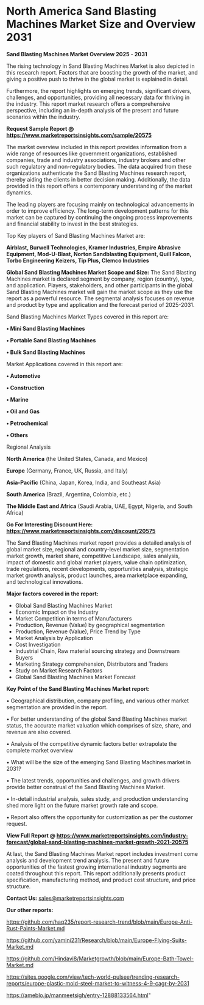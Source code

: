 # North America Sand Blasting Machines Market Size and Overview 2031

<Strong> Sand Blasting Machines Market Overview 2025 - 2031</strong>

The rising technology in Sand Blasting Machines Market is also depicted in this research report. Factors that are boosting the growth of the market, and giving a positive push to thrive in the global market is explained in detail.

Furthermore, the report highlights on emerging trends, significant drivers, challenges, and opportunities, providing all necessary data for thriving in the industry. This report market research offers a comprehensive perspective, including an in-depth analysis of the present and future scenarios within the industry.

<strong>Request Sample Report @ <a href=https://www.marketreportsinsights.com/sample/20575>https://www.marketreportsinsights.com/sample/20575</a></strong>

The market overview included in this report provides information from a wide range of resources like government organizations, established companies, trade and industry associations, industry brokers and other such regulatory and non-regulatory bodies. The data acquired from these organizations authenticate the Sand Blasting Machines research report, thereby aiding the clients in better decision making. Additionally, the data provided in this report offers a contemporary understanding of the market dynamics.

The leading players are focusing mainly on technological advancements in order to improve efficiency. The long-term development patterns for this market can be captured by continuing the ongoing process improvements and financial stability to invest in the best strategies.

Top Key players of Sand Blasting Machines Market are:

<strong>Airblast, Burwell Technologies, Kramer Industries, Empire Abrasive Equipment, Mod-U-Blast, Norton Sandblasting Equipment, Quill Falcon, Torbo Engineering Keizers, Tip Plus, Clemco Industries</strong>

<strong><b>Global Sand Blasting Machines Market Scope and Size:</b></strong>
The Sand Blasting Machines market is declared segment by company, region (country), type, and application. Players, stakeholders, and other participants in the global Sand Blasting Machines market will gain the market scope as they use the report as a powerful resource. The segmental analysis focuses on revenue and product by type and application and the forecast period of 2025-2031.

Sand Blasting Machines Market Types covered in this report are:

<strong>• Mini Sand Blasting Machines

• Portable Sand Blasting Machines

• Bulk Sand Blasting Machines</strong>

Market Applications covered in this report are:

<strong>• Automotive

• Construction

• Marine

• Oil and Gas

• Petrochemical

• Others</strong> 

Regional Analysis

<strong>North America</strong> (the United States, Canada, and Mexico)

<strong>Europe</strong> (Germany, France, UK, Russia, and Italy)

<strong>Asia-Pacific</strong> (China, Japan, Korea, India, and Southeast Asia)

<strong>South America</strong> (Brazil, Argentina, Colombia, etc.)

<strong>The Middle East and Africa</strong> (Saudi Arabia, UAE, Egypt, Nigeria, and South Africa)

<strong>Go For Interesting Discount Here: <a href=https://www.marketreportsinsights.com/discount/20575>https://www.marketreportsinsights.com/discount/20575</a></strong>

The Sand Blasting Machines market report provides a detailed analysis of global market size, regional and country-level market size, segmentation market growth, market share, competitive Landscape, sales analysis, impact of domestic and global market players, value chain optimization, trade regulations, recent developments, opportunities analysis, strategic market growth analysis, product launches, area marketplace expanding, and technological innovations.

<strong><b>Major factors covered in the report:</b></strong>
<ul>
  <li>Global Sand Blasting Machines Market </li>
  <li>Economic Impact on the Industry</li>
  <li>Market Competition in terms of Manufacturers</li>
  <li>Production, Revenue (Value) by geographical segmentation</li>
  <li>Production, Revenue (Value), Price Trend by Type</li>
  <li>Market Analysis by Application</li>
  <li>Cost Investigation</li>
  <li>Industrial Chain, Raw material sourcing strategy and Downstream Buyers</li>
  <li>Marketing Strategy comprehension, Distributors and Traders</li>
  <li>Study on Market Research Factors</li>
  <li>Global Sand Blasting Machines Market Forecast</li>
</ul>

<strong><b>Key Point of the Sand Blasting Machines Market report:</b></strong>

• Geographical distribution, company profiling, and various other market segmentation are provided in the report.

• For better understanding of the global Sand Blasting Machines market status, the accurate market valuation which comprises of size, share, and revenue are also covered.

• Analysis of the competitive dynamic factors better extrapolate the complete market overview

• What will be the size of the emerging Sand Blasting Machines market in 2031?

• The latest trends, opportunities and challenges, and growth drivers provide better construal of the Sand Blasting Machines Market.

• In-detail industrial analysis, sales study, and production understanding shed more light on the future market growth rate and scope.

• Report also offers the opportunity for customization as per the customer request.

<strong><b>View Full Report @ <a href=https://www.marketreportsinsights.com/industry-forecast/global-sand-blasting-machines-market-growth-2021-20575>https://www.marketreportsinsights.com/industry-forecast/global-sand-blasting-machines-market-growth-2021-20575</a></b></strong>


At last, the Sand Blasting Machines Market report includes investment come analysis and development trend analysis. The present and future opportunities of the fastest growing international industry segments are coated throughout this report. This report additionally presents product specification, manufacturing method, and product cost structure, and price structure.

<strong>Contact Us:</strong>
sales@marketreportsinsights.com

<strong>Our other reports:</strong>

<a href=https://github.com/haq235/report-research-trend/blob/main/Europe-Anti-Rust-Paints-Market.md>https://github.com/haq235/report-research-trend/blob/main/Europe-Anti-Rust-Paints-Market.md</a>

<a href=https://github.com/yamini231/Research/blob/main/Europe-Flying-Suits-Market.md>https://github.com/yamini231/Research/blob/main/Europe-Flying-Suits-Market.md</a>

<a href=https://github.com/Hindavi8/Marketgrowth/blob/main/Europe-Bath-Towel-Market.md>https://github.com/Hindavi8/Marketgrowth/blob/main/Europe-Bath-Towel-Market.md</a>

<a href=https://sites.google.com/view/tech-world-pulsee/trending-research-reports/europe-plastic-mold-steel-market-to-witness-4-9-cagr-by-2031>https://sites.google.com/view/tech-world-pulsee/trending-research-reports/europe-plastic-mold-steel-market-to-witness-4-9-cagr-by-2031</a>

<a href=https://ameblo.jp/manmeetsigh/entry-12888133564.html>https://ameblo.jp/manmeetsigh/entry-12888133564.html</a>"
